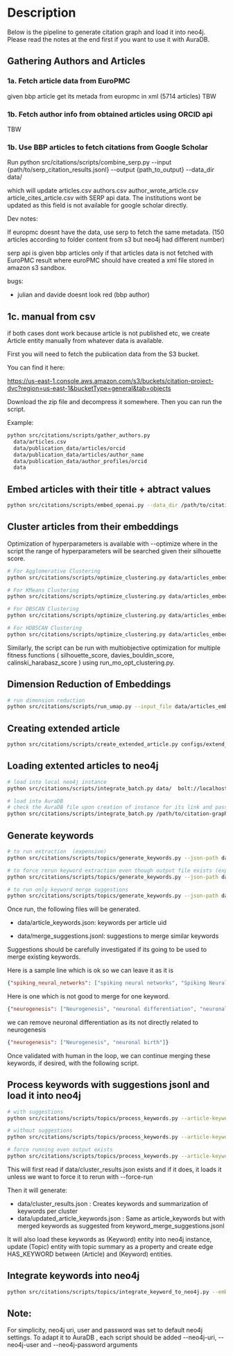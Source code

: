# Description

Below is the pipeline to generate citation graph and load it into neo4j. Please read the notes at the end first if you want to use it with AuraDB.

## Gathering Authors and Articles

### 1a. Fetch article data from EuroPMC 

given bbp article get its metada from europmc in xml (5714 articles)
TBW

### 1b. Fetch author info from obtained articles using ORCID api

TBW

### 1b. Use BBP articles to fetch citations from Google Scholar


Run 
python src/citations/scripts/combine_serp.py --input {path/to/serp_citation_results.jsonl} --output {path_to_output} --data_dir data/ 

which will update articles.csv authors.csv author_wrote_article.csv article_cites_article.csv with SERP api data.
The institutions wont be updated as this field is not available for google scholar directly.

Dev notes:

If europmc doesnt have the data, use serp to fetch the same metadata. (150 articles according to folder content from s3 but neo4j had different number)

serp api is given bbp articles only if that articles data is not fetched with EuroPMC result where euroPMC should have created a xml file stored in amazon s3 sandbox. 

bugs:
- julian and davide doesnt look red (bbp author)

## 1c. manual from csv

if both cases dont work because article is not published etc, we create Article entity manually from whatever data is available.

First you will need to fetch the publication data from the S3 bucket.

You can find it here:

https://us-east-1.console.aws.amazon.com/s3/buckets/citation-project-dvc?region=us-east-1&bucketType=general&tab=objects

Download the zip file and decompress it somewhere. Then you can
run the script.

Example:

```bash
python src/citations/scripts/gather_authors.py 
  data/articles.csv 
  data/publication_data/articles/orcid 
  data/publication_data/articles/author_name 
  data/publication_data/author_profiles/orcid 
  data
```

## Embed articles with their title + abtract values

```bash
python src/citations/scripts/embed_openai.py --data_dir /path/to/citation-graph/data 
```

## Cluster articles from their embeddings

Optimization of hyperparameters is available with --optimize where in the script the range of hyperparameters will be 
searched given their silhouette score.
    
```bash
# For Agglomerative Clustering
python src/citations/scripts/optimize_clustering.py data/articles_embedded.jsonl data/clustering/clusters_agglomerative_kwargs.json agglomerative **kwargs

# For KMeans Clustering
python src/citations/scripts/optimize_clustering.py data/articles_embedded.jsonl data/clustering/clusters_kmeans_k.json kmeans **kwargs

# For DBSCAN Clustering
python src/citations/scripts/optimize_clustering.py data/articles_embedded.jsonl data/clustering/clusters_DBSCAN_kwargs.json DBSCAN **kwargs

# For HDBSCAN Clustering
python src/citations/scripts/optimize_clustering.py data/articles_embedded.jsonl data/clustering/clusters_HDBSCAN_kwargs.json HDBSCAN **kwargs
```

Similarly, the script can be run with multiobjective optimization for multiple fitness functions ( silhouette_score, davies_bouldin_score, calinski_harabasz_score ) using run_mo_opt_clustering.py. 

## Dimension Reduction of Embeddings
```bash
# run dimension reduction
python src/citations/scripts/run_umap.py --input_file data/articles_embedded.jsonl --output_file data/umap_results.json
```

## Creating extended article

```bash
python src/citations/scripts/create_extended_article.py configs/extend_article.yml 
```


## Loading extented articles to neo4j

```bash
# load into local neo4j instance
python src/citations/scripts/integrate_batch.py data/  bolt://localhost:7687 neo4j password --wipe_db --batch_size 1000

# load into AuraDB
# check the AuraDB file upon creation of instance for its link and password
python src/citations/scripts/integrate_batch.py /path/to/citation-graph/data/ neo4j+s://{instance_id}.databases.neo4j.io neo4j {password} --wipe_db --batch_size 1000
```

## Generate keywords

```bash
# to run extraction  (expensive)
python src/citations/scripts/topics/generate_keywords.py --json-path data/clustering/cluster_file.json 

# to force rerun keyword extraction even though output file exists (expensive)
python src/citations/scripts/topics/generate_keywords.py --json-path data/clustering/cluster_file.json --force-reextract

# to run only keyword merge suggestions
python src/citations/scripts/topics/generate_keywords.py --json-path data/clustering/cluster_file.json --force-suggest
```

Once run, the following files will be generated. 

- data/article_keywords.json: keywords per article uid

- data/merge_suggestions.jsonl: suggestions to merge similar keywords 

Suggestions should be carefully investigated if its going to be used to merge existing keywords. 

Here is a sample line which is ok so we can leave it as it is

```json
{"spiking_neural_networks": ["spiking neural networks", "Spiking Neural Networks", "spiking neuron network", "spiking neural models"]}
```

Here is one which is not good to merge for one keyword.

```json
{"neurogenesis": ["Neurogenesis", "neuronal differentiation", "neuronal birth"]}
```

we can remove neuronal differentiation as its not directly related to neurogenesis

```json
{"neurogenesis": ["Neurogenesis", "neuronal birth"]}
```

Once validated with human in the loop, we can continue merging these keywords, if desired, with the following script.

##  Process keywords with suggestions jsonl and load it into neo4j

```bash
# with suggestions
python src/citations/scripts/topics/process_keywords.py --article-keywords data/article_keywords.json --clusters data/clustering/cluster_file.json --merge-suggestions data/keyword_merge_suggestions.jsonl

# without suggestions
python src/citations/scripts/topics/process_keywords.py --article-keywords data/article_keywords.json --clusters data/clustering/cluster_file.json 

# force running even output exists
python src/citations/scripts/topics/process_keywords.py --article-keywords data/article_keywords.json --clusters data/clustering/cluster_file.json --merge-suggestions data/keyword_merge_suggestions.jsonl
```

This will first read if data/cluster_results.json exists and if it does, it loads it unless we want to force it to rerun with --force-run

Then it will generate:

- data/cluster_results.json : Creates keywords and summarization of keywords per cluster
- data/updated_article_keywords.json : Same as article_keywords but with merged keywords as suggested from keyword_merge_suggestions.jsonl

It will also load these keywords as (Keyword) entity into neo4j instance, update (Topic) entity with topic summary as a property and create edge HAS_KEYWORD between (Article) and (Keyword) entities.

## Integrate keywords into neo4j 

```bash
python src/citations/scripts/topics/integrate_keyword_to_neo4j.py --embeddings-file data/keywords_embedded.jsonl --umap-file data/keywords_umap.json --article-keywords data/updated_article_keywords.json
```

## Note: 

For simplicity, neo4j uri, user and password was set to default neo4j settings. To adapt it to AuraDB , each script should be added --neo4j-uri, --neo4j-user and --neo4j-password arguments 